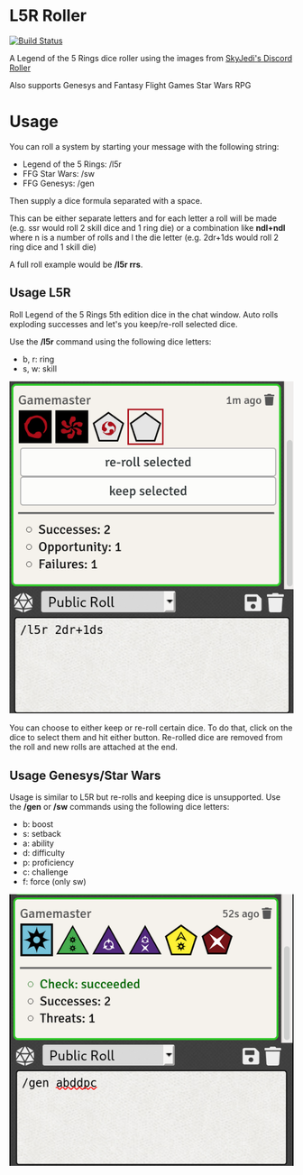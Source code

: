 # L5R Roller

[![Build Status](https://travis-ci.org/BernhardPosselt/l5r-foundryvtt-roller.svg?branch=master)](https://travis-ci.org/BernhardPosselt/l5r-foundryvtt-roller)

A Legend of the 5 Rings dice roller using the images from [SkyJedi's Discord Roller](https://github.com/SkyJedi/FFGNDS-Discord-Dice-Roller)

Also supports Genesys and Fantasy Flight Games Star Wars RPG

# Usage

You can roll a system by starting your message with the following string:

* Legend of the 5 Rings: /l5r
* FFG Star Wars: /sw
* FFG Genesys: /gen

Then supply a dice formula separated with a space. 

This can be either separate letters and for each letter a roll will be made (e.g. ssr would roll 2 skill dice and 1 ring die) or a combination like **ndl+ndl** where n is a number of rolls and l the die letter (e.g. 2dr+1ds would roll 2 ring dice and 1 skill die) 

A full roll example would be **/l5r rrs**.

## Usage L5R

Roll Legend of the 5 Rings 5th edition dice in the chat window. Auto rolls exploding successes and let's you keep/re-roll selected dice.

Use the **/l5r** command using the following dice letters:

* b, r: ring
* s, w: skill

![roller usage](docs/roller.png)

You can choose to either keep or re-roll certain dice. To do that, click on the dice to select them and hit either button. Re-rolled dice are removed from the roll and new rolls are attached at the end.

## Usage Genesys/Star Wars

Usage is similar to L5R but re-rolls and keeping dice is unsupported. Use the **/gen** or **/sw** commands using the following dice letters:

* b: boost
* s: setback
* a: ability
* d: difficulty
* p: proficiency
* c: challenge
* f: force (only sw)

![roller usage](docs/rollergen.png)
